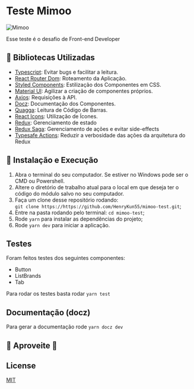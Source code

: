 # Teste Mimoo

![Mimoo](https://mimoo.dev/static/9680db1cb8df962cfa26216345031429/57433/logo.png)

Esse teste é o desafio de Front-end Developer

## 📖 Bibliotecas Utilizadas

- [Typescript](https://www.typescriptlang.org/): Evitar bugs e facilitar a leitura.
- [React Router Dom](https://reacttraining.com/react-router/web/): Roteamento da Aplicação.
- [Styled Components](https://www.styled-components.com/): Estilização dos Componentes em CSS.
- [Material UI](https://material-ui.com/): Agilizar a criação de componentes próprios.
- [Axios](https://github.com/axios/axios): Requisições à API.
- [Docz](https://www.docz.site/): Documentação dos Componentes.
- [Quagga](https://serratus.github.io/quaggaJS/): Leitura de Código de Barras.
- [React Icons](https://react-icons.github.io/react-icons/): Utilização de Ícones.
- [Redux](https://redux.js.org/): Gerenciamento de estado
- [Redux Saga](https://redux-saga.js.org/): Gerenciamento de ações e evitar side-effects
- [Typesafe Actions](https://github.com/piotrwitek/typesafe-actions): Reduzir a verbosidade das ações da arquitetura do Redux

## 🚀 Instalação e Execução

1. Abra o terminal do seu computador. Se estiver no Windows pode ser o CMD ou Powershell.
2. Altere o diretório de trabalho atual para o local em que deseja ter o código do módulo salvo no seu computador.
3. Faça um clone desse repositório rodando: <br/> `git clone https://https://github.com/HenryKun55/mimoo-test.git`;
4. Entre na pasta rodando pelo terminal: `cd mimoo-test`;
5. Rode `yarn` para instalar as dependências do projeto;
6. Rode `yarn dev` para iniciar a aplicação.

## Testes

Foram feitos testes dos seguintes componentes:

- Button
- ListBrands
- Tab

Para rodar os testes basta rodar `yarn test`

## Documentação (docz)

Para gerar a documentação rode `yarn docz dev`

## 💚 Aproveite 💚

## License

[MIT](https://choosealicense.com/licenses/mit/)
